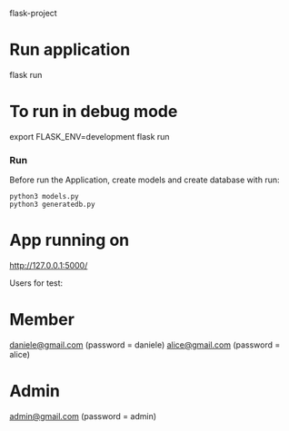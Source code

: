 flask-project

# Run application
flask run

# To run in debug mode 

export FLASK_ENV=development
flask run

### Run

Before run the Application, create models and create database with run:

```
python3 models.py
python3 generatedb.py
```

# App running on
http://127.0.0.1:5000/


Users for test:

# Member

daniele@gmail.com (password = daniele)
alice@gmail.com   (password = alice)

# Admin

admin@gmail.com  (password = admin)